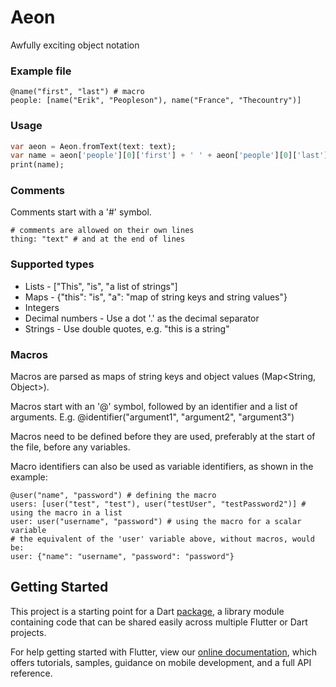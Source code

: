 # Aeon

Awfully exciting object notation

### Example file
```
@name("first", "last") # macro
people: [name("Erik", "Peopleson"), name("France", "Thecountry")]
```

### Usage
```dart
var aeon = Aeon.fromText(text: text);
var name = aeon['people'][0]['first'] + ' ' + aeon['people'][0]['last'];
print(name);
```

### Comments
Comments start with a '#' symbol.
```
# comments are allowed on their own lines
thing: "text" # and at the end of lines
```

### Supported types
- Lists - ["This", "is", "a list of strings"]
- Maps - {"this": "is", "a": "map of string keys and string values"}
- Integers
- Decimal numbers  - Use a dot '.' as the decimal separator
- Strings - Use double quotes, e.g. "this is a string"

### Macros
Macros are parsed as maps of string keys and object values (Map<String, Object>).

Macros start with an '@' symbol, followed by an identifier and a list of arguments.
E.g. @identifier("argument1", "argument2", "argument3")

Macros need to be defined before they are used, preferably at the start of the file, before any variables.

Macro identifiers can also be used as variable identifiers, as shown in the example:
```
@user("name", "password") # defining the macro
users: [user("test", "test"), user("testUser", "testPassword2")] # using the macro in a list
user: user("username", "password") # using the macro for a scalar variable
# the equivalent of the 'user' variable above, without macros, would be:
user: {"name": "username", "password": "password"}
```

## Getting Started

This project is a starting point for a Dart
[package](https://flutter.dev/developing-packages/),
a library module containing code that can be shared easily across
multiple Flutter or Dart projects.

For help getting started with Flutter, view our 
[online documentation](https://flutter.dev/docs), which offers tutorials, 
samples, guidance on mobile development, and a full API reference.
